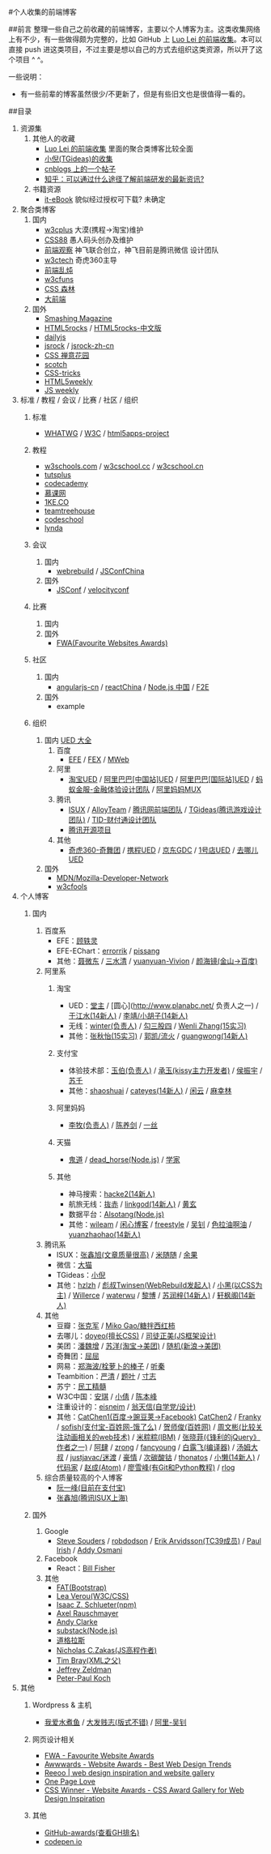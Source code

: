 #个人收集的前端博客

##前言
整理一些自己之前收藏的前端博客，主要以个人博客为主。这类收集网络上有不少，有一些做得颇为完整的，比如 GitHub 上 [Luo Lei 的前端收集](https://github.com/foru17/front-end-collect)。本可以直接 push 进这类项目，不过主要是想以自己的方式去组织这类资源，所以开了这个项目 ^ ^。

一些说明：

* 有一些前辈的博客虽然很少/不更新了，但是有些旧文也是很值得一看的。

##目录

1. 资源集
	1. 其他人的收藏
		* [Luo Lei 的前端收集](https://github.com/foru17/front-end-collect) 里面的聚合类博客比较全面
		* [小倪(TGideas)的收集](http://www.whycss.com/)
		* [cnblogs 上的一个帖子](http://www.cnblogs.com/jingangel/archive/2012/06/16/2551535.html)
		* [知乎：可以通过什么途径了解前端研发的最新资讯?](http://www.zhihu.com/question/29940477/answer/46269351)
	2. 书籍资源
		* [it-eBook](http://it-ebooks.info/) 貌似经过授权可下载? 未确定
2. 聚合类博客
	1. 国内 
		* [w3cplus](http://www.w3cplus.com/) 大漠(携程->淘宝)维护
		* [CSS88](http://www.css88.com/) 愚人码头创办及维护
		* [前端观察](http://www.qianduan.net/) 神飞联合创立，神飞目前是腾讯微信		设计团队
		* [w3ctech](http://www.w3ctech.com/) 奇虎360主导
		* [前端乱炖](http://www.html-js.com/)
		* [w3cfuns](http://www.w3cfuns.com/)
		* [CSS 森林](http://www.cssforest.org/)
		* [大前端](http://www.daqianduan.com/)
	2. 国外
		* [Smashing Magazine](http://www.smashingmagazine.com/)
		* [HTML5rocks](http://www.html5rocks.com/) / [HTML5rocks-中文版](http://www.html5rocks.com/zh/)
		* [dailyjs](http://dailyjs.com/)
		* [jsrock](http://jsrocks.org/) / [jsrock-zh-cn](http://jsrocks.org/cn/)
		* [CSS 禅意花园](http://www.csszengarden.com/)
		* [scotch](https://scotch.io/)
		* [CSS-tricks](https://css-tricks.com/)
		* [HTML5weekly](http://html5weekly.com/)
		* [JS weekly](http://javascriptweekly.com/)
3. 标准 / 教程 / 会议 / 比赛 / 社区 / 组织
	1. 标准
		* [WHATWG](https://whatwg.org/) / [W3C](https://www.w3.org) / [html5apps-project](http://html5apps-project.eu/)
	2. 教程	
		* [w3schools.com](http://www.w3schools.com/) / [w3cschool.cc](http://www.w3cschool.cc/) / [w3cschool.cn](http://www.w3cschool.cn/)
		* [tutsplus](http://tutsplus.com/)
		* [codecademy](http://www.codecademy.co)
		* [慕课网](http://www.imooc.com/)
		* [1KE.CO](http://1ke.co/)
		* [teamtreehouse](https://teamtreehouse.com/)
		* [codeschool](https://www.codeschool.com/)
		* [lynda](http://www.lynda.com/)
	3. 会议
		1. 国内
			* [webrebuild](http://www.webrebuild.org/) / [JSConfChina](http://jsconf.cn/)
		2. 国外
			* [JSConf](http://jsconf.com/) / [velocityconf](http://velocityconf.com/)
	4. 比赛
		1. 国内
		2. 国外
			* [FWA(Favourite Websites Awards)](http://www.thefwa.com/)
		
	5. 社区
		1. 国内
			* [angularjs-cn](http://angularjs.cn/) / [reactChina](http://react-china.org/) / [Node.js 中国](https://cnodejs.org/) / [F2E](http://www.f2e.im/)
		2. 国外
			* example
	6. 组织
		1. 国内
			[UED 大全](http://rensanning.iteye.com/blog/1585046)
			1. 百度
				* [EFE](http://efe.baidu.com) / [FEX](http://fex.baidu.com/) / [MWeb](http://mweb.baidu.com/)
			2. 阿里
				* [淘宝UED](http://ued.taobao.org/blog/) / [阿里巴巴[中国站]UED](http://www.aliued.cn/) / [阿里巴巴[国际站]UED](http://www.aliued.com/) / [蚂蚁金服-金融体验设计团队](http://alipayifed.com) / [阿里妈妈MUX](http://mux.alimama.com/)
			3. 腾讯
				* [ISUX](http://isux.tencent.com/) / [AlloyTeam](http://www.alloyteam.com/) / [腾讯网前端团队](http://qqfe.org/) / [TGideas(腾讯游戏设计团队)](http://tgideas.qq.com/) / [TID-财付通设计团队](http://tid.tenpay.com/)
				* [腾讯开源项目](http://tencentopen.github.io/)
			4. 其他
				* [奇虎360-奇舞团](http://www.75team.com/) / [携程UED](http://ued.ctrip.com/blog/?cat=3) / [京东GDC](http://jdc.jd.com/about) / [1号店UED](http://ued.yhd.com/blog) / [去哪儿UED](http://ued.yhd.com/blog)
		2. 国外
			* [MDN/Mozilla-Developer-Network](https://developer.mozilla.org)
			* [w3cfools](http://www.w3fools.com/)
4. 个人博客
	1. 国内
		1. 百度系
			* EFE：[顾轶灵](http://lync.in/)
			* EFE-EChart：[errorrik](http://hi.baidu.com/erik168) / [pissang](http://weibo.com/pissang)
			* 其他：[聂微东](http://www.cnblogs.com/Darren_code/) / [三水清](http://js8.in/) / [yuanyuan-Vivion](http://www.bokeyy.com/) / [颜海镜(金山->百度)](http://yanhaijing.com/)
		2. 阿里系
			1. 淘宝
				* UED：[堂主](http://www.osmn00.com) / [圆心](http://www.planabc.net/ 负责人之一) / [于江水(14新人)](http://yujiangshui.com/) / [李靖/小胡子(14新人)](http://barretlee.com/) 
				* 无线：[winter(负责人)](http://www.cnblogs.com/winter-cn) / [勾三股四](http://jiongks.name/about/) / [Wenli Zhang(15实习)](http://zhangwenli.com/)
				* 其他：[张秋怡(15实习)](http://joyeecheung.cnblogs.com/) / [郭凯/流火](http://www.benben.cc/) / [guangwong(14新人)](http://guangwong.com/)
			2. 支付宝
				* 体验技术部：[玉伯(负责人)](http://lifesinger.github.com/) / [承玉(kissy主力开发者)](http://blog.yiminghe.me/) / [侯振宇](http://www.cnblogs.com/sskyy/) / [苏千](http://fengmk2.com/)
				* 其他：[shaoshuai](http://shaoshuai.me/) / [cateyes(14新人)](http://cateyes.blue/) / [闲云](http://hotoo.me/) / [麻幸林](http://www.hsinglin.com)

			3. 阿里妈妈
				* [李牧(负责人)](http://limu.iteye.com/) / [陈养剑](http://cyj.me/about/) / [一丝](http://www.iyunlu.com/view/)
			4. 天猫
				* [鬼道](http://luics.com/?from=inf&wvr=5&loc=infblog) / [dead_horse(Node.js)](https://github.com/dead-horse) / [学家](http://6174.github.io/)
			5. 其他
				
				* 神马搜索：[hacke2(14新人)](http://www.hacke2.cn/)
				* 航旅无线：[抜赤](http://jayli.github.io/blog/) / [linkgod(14新人)](http://www.linkgod.net/) / [黄玄](http://huangxuan.me/)
				* 数据平台：[Alsotang(Node.js)](http://fxck.it)
				* 其他：[wileam](http://wileam.com/) / [闲心博客](http://sentsin.com/) / [freestyle](http://freestyle21.cn/about/) / [吴钊](http://www.neoease.com/) / [色拉油啊油](http://www.cnblogs.com/dolphinX/) / [yuanzhaohao(14新人)](http://www.yuanzhaohao.com/)
		3. 腾讯系
			* ISUX：[张鑫旭(文章质量很高)](http://www.zhangxinxu.com/) / [米随随](http://s5s5.me/) / [余果](http://yuguo.us/)
			* 微信：[大猫](http://bigc.at/)
			* TGideas：[小倪](http://www.smallni.com/about/)
			* 其他：[hzlzh](http://hzlzh.io/) / [彪叔Twinsen(WebRebuild发起人)](http://www.twinsenliang.net/) / [小黑(以CSS为主)](http://xiaoho.com/) / [Willerce](http://willerce.com/) / [waterwu](http://blog.waterwu.me/) / [黎博](http://www.mxgw.info/) / [苏润梓(14新人)](http://www.surunzi.com/) / [轩枫阁(14新人)](http://www.xuanfengge.com/)
		4. 其他		
			* 豆瓣：[张克军](http://hikejun.com/) / [Miko Gao/糖拌西红柿](http://gaowhen.com/)
			* 去哪儿：[doyeo(擅长CSS)](http://blog.doyoe.com/) / [司徒正美(JS框架设计)](http://www.cnblogs.com/rubylouvre/) 
			* 美团：[潘魏增](http://panweizeng.com/?from=inf&wvr=5&loc=infblog) / [苏洋(淘宝->美团)](http://www.soulteary.com/)	/ [随机(新浪->美团)](http://random.cnblogs.com)
			* 奇舞团：[屈屈](https://www.imququ.com/)
			* 网易：[郑海波/栓萝卜的棒子](http://leeluolee.github.io/) / [听秦](http://weibo.com/unbug)
			* Teambition：[严清](http://github.com/zensh) / [题叶](http://tiye.me) / [寸志](http://island205.com/)
			* 苏宁：[民工精髓](http://xufei.gitpress.org)
			* W3C中国：[安琪](http://weibo.com/angelatw3c) / [小倩](http://weibo.com/siusinng) / [陈本峰](http://weibo.com/chenbenfeng)
			* 注重设计的：[eisneim](http://eisneim.github.io/) / [翁天信(自学党/设计)](http://blog.dandyweng.com/)
			* 其他：[CatChen1(百度->豌豆荚->Facebook)](http://chinese.catchen.me/) [CatChen2](http://cathsfz.cnblogs.com/) / [Franky](http://www.cnblogs.com/_franky/) / [sofish(支付宝-百姓网-饿了么)](http://sofi.sh/) / [贺师俊(百姓网)](http://hax.iteye.com/) / [周文彬(比较关注动画相关的web技术)](http://www.zhouwenbin.com) / [米粽粽(IBM)](http://myst729.github.io/) / [张晓菲(《锋利的jQuery》作者之一)](http://shawphy.com/) / [阿肆](http://www.ivershuo.com/) / [zrong](http://zengrong.net/) / [fancyoung](http://fancyoung.com/) / [白露飞(编译器)](http://typeof.net/) / [汤姆大叔](http://www.cnblogs.com/TomXu) / [justjavac/迷渡](http://justjavac.com/) / [豪情](http://jikey.cnblogs.com/) / [次碳酸钴](http://www.web-tinker.com/) /  [thonatos](http://www.thonatos.com/blog) / [小懒(14新人)](http://laispace.com/) / [代码家](http://blog.daimajia.com/) / [赵成(Atom)](http://cheng.guru/) / [廖雪峰(有Git和Python教程)](http://www.liaoxuefeng.com/) / [rlog](http://rlog.cn/)
		5. 综合质量较高的个人博客
			* [阮一峰(目前在支付宝)](http://www.ruanyifeng.com/blog/)
			* [张鑫旭(腾讯ISUX上海)](http://www.zhangxinxu.com/)

	2. 国外
		1. Google
			* [Steve Souders](http://www.stevesouders.com/) / [robdodson](http://robdodson.me/) / [Erik Arvidsson(TC39成员)](http://erik.eae.net) / [Paul Irish](http://www.paulirish.com/) / [Addy Osmani](http://addyosmani.com/blog/)
		2. Facebook
			* React：[Bill Fisher](http://fisherwebdev.com/about)
		3. 其他
			* [FAT(Bootstrap)](http://byfat.xxx/)
			* [Lea Verou(W3C/CSS)](http://lea.verou.me/)
			* [Isaac Z. Schlueter(npm)](http://izs.me/)
			* [Axel Rauschmayer](http://www.2ality.com/)
			* [Andy Clarke](http://www.stuffandnonsense.co.uk/)
			* [substack(Node.js)](http://substack.net/)
			* [道格拉斯](http://www.crockford.com/)
			* [Nicholas C.Zakas(JS高程作者)](http://www.nczonline.net/)
			* [Tim Bray(XML之父)](http://www.tbray.org/ongoing/)
			* [Jeffrey Zeldman](http://www.zeldman.com/)
			* [Peter-Paul Koch](http://www.webstandards.org/about/members/ppk/)
5. 其他
	1. Wordpress & 主机
		* [我爱水煮鱼](http://blog.wpjam.com/) / [大发贱志(版式不错)](http://fatesinger.com/) / [阿里-吴钊](http://www.neoease.com/)
	
	2. 网页设计相关
		* [FWA - Favourite Website Awards](http://www.thefwa.com/)
		* [Awwwards - Website Awards - Best Web Design Trends](http://www.awwwards.com/)
		* [Reeoo | web design inspiration and website gallery](http://reeoo.com/)
		* [One Page Love](https://onepagelove.com/)
		* [CSS Winner - Website Awards - CSS Award Gallery for Web Design Inspiration](http://www.csswinner.com/)
	3. 其他
		* [GitHub-awards(查看GH排名)](http://github-awards.com/)
		* [codepen.io](http://codepen.io/)
















